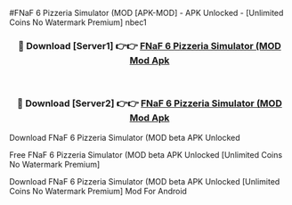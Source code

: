 #FNaF 6 Pizzeria Simulator (MOD [APK-MOD] - APK Unlocked - [Unlimited Coins No Watermark Premium] nbec1



<div align="center">

<h3>🔴 Download [Server1] 👉👉 <a href="https://momento.my/?title=FNaF_6_Pizzeria_Simulator_(MOD">FNaF 6 Pizzeria Simulator (MOD Mod Apk</a></h3><br>

<h3>🔴 Download [Server2] 👉👉 <a href="https://momento.my/?title=FNaF_6_Pizzeria_Simulator_(MOD">FNaF 6 Pizzeria Simulator (MOD Mod Apk</a></h3>
</div>



Download FNaF 6 Pizzeria Simulator (MOD beta APK Unlocked

Free FNaF 6 Pizzeria Simulator (MOD beta APK Unlocked [Unlimited Coins No Watermark Premium]

Download FNaF 6 Pizzeria Simulator (MOD beta APK Unlocked [Unlimited Coins No Watermark Premium] Mod For Android
